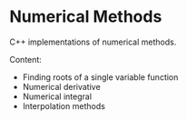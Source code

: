 # Numerical Methods
C++ implementations of numerical methods.

Content:
* Finding roots of a single variable function
* Numerical derivative
* Numerical integral
* Interpolation methods
